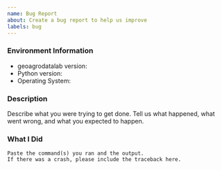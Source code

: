 ```yaml
---
name: Bug Report
about: Create a bug report to help us improve
labels: bug
---
```


<!-- Please search existing issues to avoid creating duplicates. -->

### Environment Information

-   geoagrodatalab version:
-   Python version:
-   Operating System:

### Description

Describe what you were trying to get done.
Tell us what happened, what went wrong, and what you expected to happen.

### What I Did

```
Paste the command(s) you ran and the output.
If there was a crash, please include the traceback here.
```
